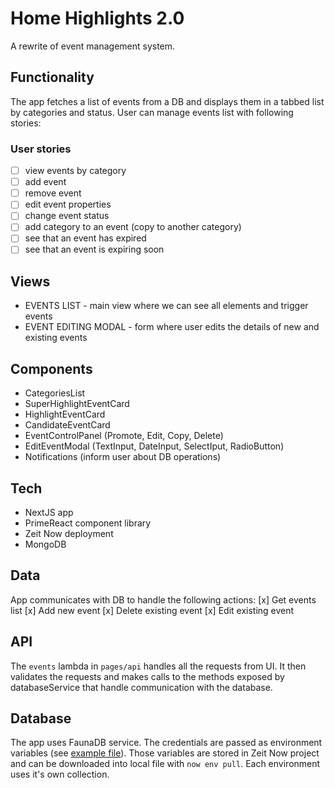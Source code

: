 # Home Highlights 2.0
A rewrite of event management system.

## Functionality
The app fetches a list of events from a DB and displays them in a tabbed list by categories and status. User can manage events list with following stories:

### User stories
* [ ] view events by category
* [ ] add event
* [ ] remove event
* [ ] edit event properties
* [ ] change event status
* [ ] add category to an event (copy to another category)
* [ ] see that an event has expired
* [ ] see that an event is expiring soon

## Views 
* EVENTS LIST - main view where we can see all elements and trigger events
* EVENT EDITING MODAL - form where user edits the details of new and existing events 

## Components
* CategoriesList
* SuperHighlightEventCard
* HighlightEventCard
* CandidateEventCard
* EventControlPanel (Promote, Edit, Copy, Delete)
* EditEventModal (TextInput, DateInput, SelectIput, RadioButton)
* Notifications (inform user about DB operations)

## Tech
* NextJS app
* PrimeReact component library
* Zeit Now deployment
* MongoDB

## Data
App communicates with DB to handle the following actions:
[x] Get events list
[x] Add new event
[x] Delete existing event
[x] Edit existing event

## API
The `events` lambda in `pages/api` handles all the requests from UI. It then validates the requests and makes calls to the methods exposed by databaseService that handle communication with the database.

## Database
The app uses FaunaDB service. The credentials are passed as environment variables (see [example file](./.env.example)). Those variables are stored in Zeit Now project and can be downloaded into local file with `now env pull`. 
Each environment uses it's own collection.
